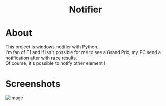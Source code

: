 <h1 align="center">
  <br>
  Notifier
  <br>
</h1>

# About

This project is windows notifier with Python.<br> 
I'm fan of F1 and if isn't possible for me to see a Grand Prix, my PC send a notification after with race results.<br> 
Of course, it's possible to notify other element !

# Screenshots
![image](https://github.com/EpYpaY/Notifier/assets/122013216/70c411c2-cb34-4999-90aa-49573e09d055)


